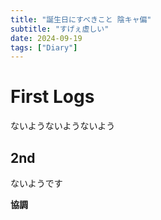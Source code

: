 ```yaml
---
title: "誕生日にすべきこと 陰キャ偏"
subtitle: "すげぇ虚しい"
date: 2024-09-19
tags: ["Diary"]
---
```


# First Logs

ないようないようないよう

## 2nd

ないようです

**協調**

